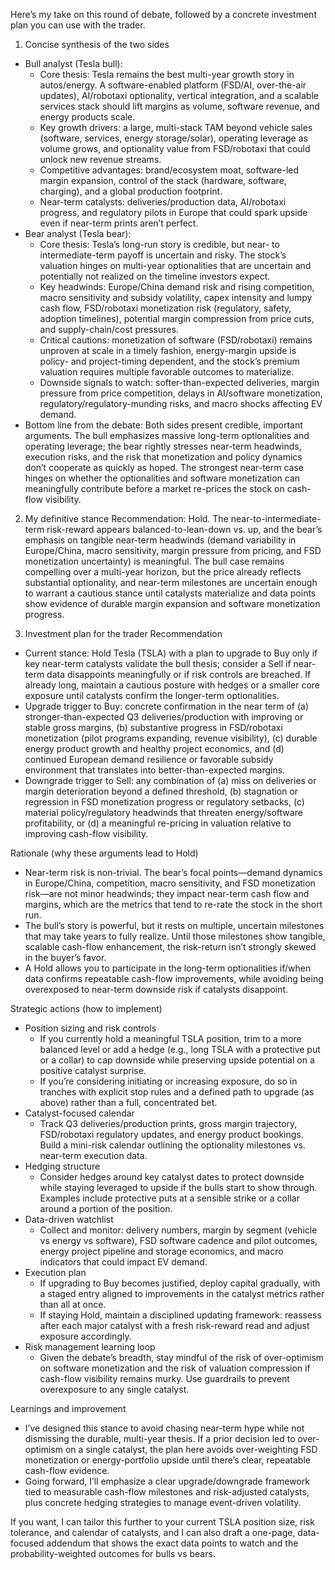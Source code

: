 Here’s my take on this round of debate, followed by a concrete investment plan you can use with the trader.

1) Concise synthesis of the two sides
- Bull analyst (Tesla bull):
  - Core thesis: Tesla remains the best multi-year growth story in autos/energy. A software-enabled platform (FSD/AI, over-the-air updates), AI/robotaxi optionality, vertical integration, and a scalable services stack should lift margins as volume, software revenue, and energy products scale.
  - Key growth drivers: a large, multi-stack TAM beyond vehicle sales (software, services, energy storage/solar), operating leverage as volume grows, and optionality value from FSD/robotaxi that could unlock new revenue streams.
  - Competitive advantages: brand/ecosystem moat, software-led margin expansion, control of the stack (hardware, software, charging), and a global production footprint.
  - Near-term catalysts: deliveries/production data, AI/robotaxi progress, and regulatory pilots in Europe that could spark upside even if near-term prints aren’t perfect.
- Bear analyst (Tesla bear):
  - Core thesis: Tesla’s long-run story is credible, but near- to intermediate-term payoff is uncertain and risky. The stock’s valuation hinges on multi-year optionalities that are uncertain and potentially not realized on the timeline investors expect.
  - Key headwinds: Europe/China demand risk and rising competition, macro sensitivity and subsidy volatility, capex intensity and lumpy cash flow, FSD/robotaxi monetization risk (regulatory, safety, adoption timelines), potential margin compression from price cuts, and supply-chain/cost pressures.
  - Critical cautions: monetization of software (FSD/robotaxi) remains unproven at scale in a timely fashion, energy-margin upside is policy- and project-timing dependent, and the stock’s premium valuation requires multiple favorable outcomes to materialize.
  - Downside signals to watch: softer-than-expected deliveries, margin pressure from price competition, delays in AI/software monetization, regulatory/regulatory-munding risks, and macro shocks affecting EV demand.
- Bottom line from the debate: Both sides present credible, important arguments. The bull emphasizes massive long-term optionalities and operating leverage; the bear rightly stresses near-term headwinds, execution risks, and the risk that monetization and policy dynamics don’t cooperate as quickly as hoped. The strongest near-term case hinges on whether the optionalities and software monetization can meaningfully contribute before a market re-prices the stock on cash-flow visibility.

2) My definitive stance
Recommendation: Hold. The near-to-intermediate-term risk-reward appears balanced-to-lean-down vs. up, and the bear’s emphasis on tangible near-term headwinds (demand variability in Europe/China, macro sensitivity, margin pressure from pricing, and FSD monetization uncertainty) is meaningful. The bull case remains compelling over a multi-year horizon, but the price already reflects substantial optionality, and near-term milestones are uncertain enough to warrant a cautious stance until catalysts materialize and data points show evidence of durable margin expansion and software monetization progress.

3) Investment plan for the trader
Recommendation
- Current stance: Hold Tesla (TSLA) with a plan to upgrade to Buy only if key near-term catalysts validate the bull thesis; consider a Sell if near-term data disappoints meaningfully or if risk controls are breached. If already long, maintain a cautious posture with hedges or a smaller core exposure until catalysts confirm the longer-term optionalities.
- Upgrade trigger to Buy: concrete confirmation in the near term of (a) stronger-than-expected Q3 deliveries/production with improving or stable gross margins, (b) substantive progress in FSD/robotaxi monetization (pilot programs expanding, revenue visibility), (c) durable energy product growth and healthy project economics, and (d) continued European demand resilience or favorable subsidy environment that translates into better-than-expected margins.
- Downgrade trigger to Sell: any combination of (a) miss on deliveries or margin deterioration beyond a defined threshold, (b) stagnation or regression in FSD monetization progress or regulatory setbacks, (c) material policy/regulatory headwinds that threaten energy/software profitability, or (d) a meaningful re-pricing in valuation relative to improving cash-flow visibility.

Rationale (why these arguments lead to Hold)
- Near-term risk is non-trivial. The bear’s focal points—demand dynamics in Europe/China, competition, macro sensitivity, and FSD monetization risk—are not minor headwinds; they impact near-term cash flow and margins, which are the metrics that tend to re-rate the stock in the short run.
- The bull’s story is powerful, but it rests on multiple, uncertain milestones that may take years to fully realize. Until those milestones show tangible, scalable cash-flow enhancement, the risk-return isn’t strongly skewed in the buyer’s favor.
- A Hold allows you to participate in the long-term optionalities if/when data confirms repeatable cash-flow improvements, while avoiding being overexposed to near-term downside risk if catalysts disappoint.

Strategic actions (how to implement)
- Position sizing and risk controls
  - If you currently hold a meaningful TSLA position, trim to a more balanced level or add a hedge (e.g., long TSLA with a protective put or a collar) to cap downside while preserving upside potential on a positive catalyst surprise.
  - If you’re considering initiating or increasing exposure, do so in tranches with explicit stop rules and a defined path to upgrade (as above) rather than a full, concentrated bet.
- Catalyst-focused calendar
  - Track Q3 deliveries/production prints, gross margin trajectory, FSD/robotaxi regulatory updates, and energy product bookings. Build a mini-risk calendar outlining the optionality milestones vs. near-term execution data.
- Hedging structure
  - Consider hedges around key catalyst dates to protect downside while staying leveraged to upside if the bulls start to show through. Examples include protective puts at a sensible strike or a collar around a portion of the position.
- Data-driven watchlist
  - Collect and monitor: delivery numbers, margin by segment (vehicle vs energy vs software), FSD software cadence and pilot outcomes, energy project pipeline and storage economics, and macro indicators that could impact EV demand.
- Execution plan
  - If upgrading to Buy becomes justified, deploy capital gradually, with a staged entry aligned to improvements in the catalyst metrics rather than all at once.
  - If staying Hold, maintain a disciplined updating framework: reassess after each major catalyst with a fresh risk-reward read and adjust exposure accordingly.
- Risk management learning loop
  - Given the debate’s breadth, stay mindful of the risk of over-optimism on software monetization and the risk of valuation compression if cash-flow visibility remains murky. Use guardrails to prevent overexposure to any single catalyst.

Learnings and improvement
- I’ve designed this stance to avoid chasing near-term hype while not dismissing the durable, multi-year thesis. If a prior decision led to over-optimism on a single catalyst, the plan here avoids over-weighting FSD monetization or energy-portfolio upside until there’s clear, repeatable cash-flow evidence.
- Going forward, I’ll emphasize a clear upgrade/downgrade framework tied to measurable cash-flow milestones and risk-adjusted catalysts, plus concrete hedging strategies to manage event-driven volatility.

If you want, I can tailor this further to your current TSLA position size, risk tolerance, and calendar of catalysts, and I can also draft a one-page, data-focused addendum that shows the exact data points to watch and the probability-weighted outcomes for bulls vs bears.